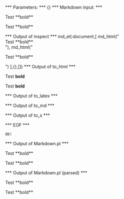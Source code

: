
*** Parameters: ***
{}
*** Markdown input: ***
<div markdown="1">Test **bold**</div>
<p markdown="1">Test **bold**</p>
*** Output of inspect ***
md_el(:document,[
	md_html("<div markdown=\"1\">Test **bold**</div>"),
	md_html("<p markdown=\"1\">Test **bold**</p>")
],{},[])
*** Output of to_html ***
<div>
<p>Test <strong>bold</strong></p>
</div><p>Test <strong>bold</strong></p>
*** Output of to_latex ***

*** Output of to_md ***

*** Output of to_s ***

*** EOF ***



	OK!



*** Output of Markdown.pl ***
<div markdown="1">Test **bold**</div>

<p markdown="1">Test **bold**</p>

*** Output of Markdown.pl (parsed) ***
<div markdown='1'>Test **bold**</div
    ><p markdown='1'>Test **bold**</p
  >